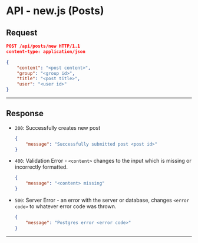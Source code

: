 # API - new.js (Posts)

## Request

```json
POST /api/posts/new HTTP/1.1
content-type: application/json

{
	"content": "<post content>",
	"group": "<group id>",
	"title": "<post title>",
	"user": "<user id>"
}
```

---

## Response

- `200`: Successfully creates new post

	```json
	{
		"message": "Successfully submitted post <post id>"
	}
	```

- `400`: Validation Error - `<content>` changes to the input which is missing or incorrectly formatted.

	```json
	{
		"message": "<content> missing"
	}
	```

- `500`: Server Error - an error with the server or database, changes `<error code>` to whatever error code was thrown.
	```json
	{
		"message": "Postgres error <error code>"
	}
	```
	
---
